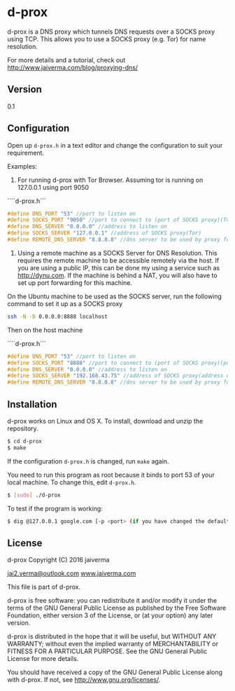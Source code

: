 # d-prox

d-prox is a DNS proxy which tunnels DNS requests over a SOCKS proxy using TCP. This allows you to use a SOCKS proxy (e.g. Tor) for name resolution.

For more details and a tutorial, check out <http://www.jaiverma.com/blog/proxying-dns/>

## Version

0.1

## Configuration

Open up `d-prox.h` in a text editor and change the configuration to suit your requirement.

Examples:

1. For running d-prox with Tor Browser. Assuming tor is running on 127.0.0.1 using port 9050

````d-prox.h```
```C
#define DNS_PORT "53" //port to listen on
#define SOCKS_PORT "9050" //port to connect to (port of SOCKS proxy)(Tor)
#define DNS_SERVER "0.0.0.0" //address to listen on
#define SOCKS_SERVER "127.0.0.1" //address of SOCKS proxy(Tor)
#define REMOTE_DNS_SERVER "8.8.8.8" //dns server to be used by proxy for name resolution (Google DNS)
````

1. Using a remote machine as a SOCKS Server for DNS Resolution. This requires the remote machine to be accessible remotely via the host. If you are using a public IP, this can be done my using a service such as <http://dynu.com>. If the machine is behind a NAT, you will also have to set up port forwarding for this machine.

On the Ubuntu machine to be used as the SOCKS server, run the following command to set it up as a SOCKS proxy

```sh
ssh -N -D 0.0.0.0:8888 localhost
```

Then on the host machine

````d-prox.h```
```C
#define DNS_PORT "53" //port to listen on
#define SOCKS_PORT "8888" //port to connect to (port of SOCKS proxy)(port of remote machine)
#define DNS_SERVER "0.0.0.0" //address to listen on
#define SOCKS_SERVER "192.168.43.75" //address of SOCKS proxy(address of remote machine)
#define REMOTE_DNS_SERVER "8.8.8.8" //dns server to be used by proxy for name resolution (Google DNS)
````

## Installation

d-prox works on Linux and OS X. To install, download and unzip the repository.

```sh
$ cd d-prox
$ make
```

If the configuration `d-prox.h` is changed, run `make` again.

You need to run this program as root because it binds to port 53 of your local machine. To change this, edit `d-prox.h`.

```sh
$ [sudo] ./d-prox
```

To test if the program is working:

```sh
$ dig @127.0.0.1 google.com [-p <port> (if you have changed the default port)]
```

## License

d-prox Copyright (C) 2016 jaiverma

jai2.verma@outlook.com www.jaiverma.com

This file is part of d-prox.

d-prox is free software: you can redistribute it and/or modify it under the terms of the GNU General Public License as published by the Free Software Foundation, either version 3 of the License, or (at your option) any later version.

d-prox is distributed in the hope that it will be useful, but WITHOUT ANY WARRANTY; without even the implied warranty of MERCHANTABILITY or FITNESS FOR A PARTICULAR PURPOSE. See the GNU General Public License for more details.

You should have received a copy of the GNU General Public License along with d-prox. If not, see <http://www.gnu.org/licenses/>.
